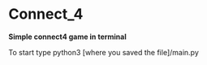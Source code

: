 # Connect_4

<b>Simple connect4 game in terminal</b>

To start type python3 [where you saved the file]/main.py
